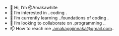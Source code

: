 - 👋 Hi, I’m @Amakawhite
- 👀 I’m interested in ..coding .
- 🌱 I’m currently learning ..foundations of coding .
- 💞️ I’m looking to collaborate on .programming ..
- 📫 How to reach me .amakagojinnaka@gmail.com..

<!---
Amakawhite/Amakawhite is a ✨ special ✨ repository because its `README.md` (this file) appears on your GitHub profile.
You can click the Preview link to take a look at your changes.
--->
